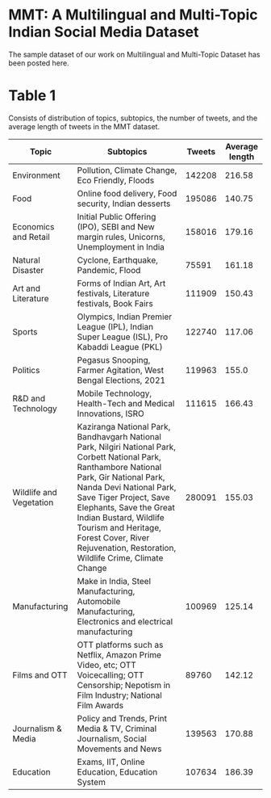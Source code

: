 # MMT: A Multilingual and Multi-Topic Indian Social Media Dataset
The sample dataset of our work on Multilingual and Multi-Topic Dataset has been posted here.


# Table 1
Consists of distribution of topics, subtopics, the number of tweets, and the average length of tweets in the MMT dataset.

| Topic                   | Subtopics                                                                                                                                                                                                                                                                                                                                                 | Tweets | Average length |
| ----------------------- | --------------------------------------------------------------------------------------------------------------------------------------------------------------------------------------------------------------------------------------------------------------------------------------------------------------------------------------------------------- | ------ | -------------- |
| Environment             | Pollution, Climate Change, Eco Friendly, Floods                                                                                                                                                                                                                                                                                                           | 142208 | 216.58         |
| Food                    | Online food delivery, Food security, Indian desserts                                                                                                                                                                                                                                                                                                      | 195086 | 140.75         |
| Economics and Retail    | Initial Public Offering (IPO), SEBI and New margin rules, Unicorns, Unemployment in India                                                                                                                                                                                                                                                                 | 158016 | 179.16         |
| Natural Disaster        | Cyclone, Earthquake, Pandemic, Flood                                                                                                                                                                                                                                                                                                                      | 75591  | 161.18         |
| Art and Literature      | Forms of Indian Art, Art festivals, Literature festivals, Book Fairs                                                                                                                                                                                                                                                                                      | 111909 | 150.43         |
| Sports                  | Olympics, Indian Premier League (IPL), Indian Super League (ISL), Pro Kabaddi League (PKL)                                                                                                                                                                                                                                                                | 122740 | 117.06         |
| Politics                | Pegasus Snooping, Farmer Agitation, West Bengal Elections, 2021                                                                                                                                                                                                                                                                                           | 119963 | 155.0          |
| R&D and Technology      | Mobile Technology, Health-Tech and Medical Innovations, ISRO                                                                                                                                                                                                                                                                                              | 111615 | 166.43         |
| Wildlife and Vegetation | Kaziranga National Park, Bandhavgarh National Park, Nilgiri National Park, Corbett National Park, Ranthambore National Park, Gir National Park, Nanda Devi National Park, Save Tiger Project, Save Elephants, Save the Great Indian Bustard, Wildlife Tourism and Heritage, Forest Cover, River Rejuvenation, Restoration, Wildlife Crime, Climate Change | 280091 | 155.03         |
| Manufacturing           | Make in India, Steel Manufacturing, Automobile Manufacturing, Electronics and electrical manufacturing                                                                                                                                                                                                                                                    | 100969  | 125.14         |
| Films and OTT           | OTT platforms such as Netflix, Amazon Prime Video, etc; OTT Voicecalling; OTT Censorship; Nepotism in Film Industry; National Film Awards                                                                                                                                                                                                                 | 89760  | 142.12         |
| Journalism & Media      | Policy and Trends, Print Media & TV, Criminal Journalism, Social Movements and News                                                                                                                                                                                                                                                                       | 139563 | 170.88         |
| Education               | Exams, IIT, Online Education, Education System                                                                                                                                                                                                                                                                                                            | 107634 | 186.39         |
